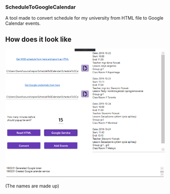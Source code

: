 ### ScheduleToGoogleCalendar

A tool made to convert schedule for my university from HTML file to Google Calendar events. 

## How does it look like
![Image of program](https://github.com/dburnat/ScheduleToGoogleCalendar/blob/master/ScheduleToGCalendar/Example/screen.png)

(The names are made up)
